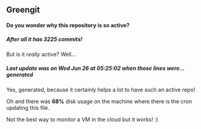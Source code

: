 ## Greengit

#### Do you wonder why this repository is so active?

##### After all it has 3225 commits!

But is it *really* active? Well...

##### Last update was on Wed Jun 26 at 05:25:02 when those lines were... generated

Yes, generated, because it certainly helps a lot to have such an active repo!

Oh and there was **68%** disk usage on the machine
where there is the cron updating this file.

Not the best way to monitor a VM in the cloud but it works! :)

